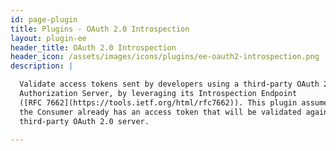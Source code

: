 ```yaml
---
id: page-plugin
title: Plugins - OAuth 2.0 Introspection
layout: plugin-ee
header_title: OAuth 2.0 Introspection
header_icon: /assets/images/icons/plugins/ee-oauth2-introspection.png
description: |

  Validate access tokens sent by developers using a third-party OAuth 2.0
  Authorization Server, by leveraging its Introspection Endpoint
  ([RFC 7662](https://tools.ietf.org/html/rfc7662)). This plugin assumes that
  the Consumer already has an access token that will be validated against a
  third-party OAuth 2.0 server.

---
```

